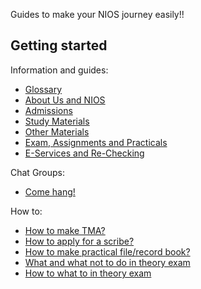 

Guides to make your NIOS journey easily!! 

## Getting started
Information and guides:
- [Glossary](/wiki/Glossary)
- [About Us and NIOS](/wiki/About)
- [Admissions](/wiki/Admissions)
- [Study Materials](/wiki/Study-Materials)
- [Other Materials](/wiki/other-materials)
- [Exam, Assignments and Practicals](/wiki/Exams-Assignments)
- [E-Services and Re-Checking](/wiki/EServices)

Chat Groups:
- [Come hang!](/wiki/Get_Help)

How to:
- [How to make TMA?](/wiki/Guidelines)
- [How to apply for a scribe?](/wiki/howto's-scribe)
- [How to make practical file/record book?]( /wiki/howto-rec-book)
- [What and what not to do in theory exam ](/wiki/pr)
- [How to what to in theory exam](/wiki/th)

